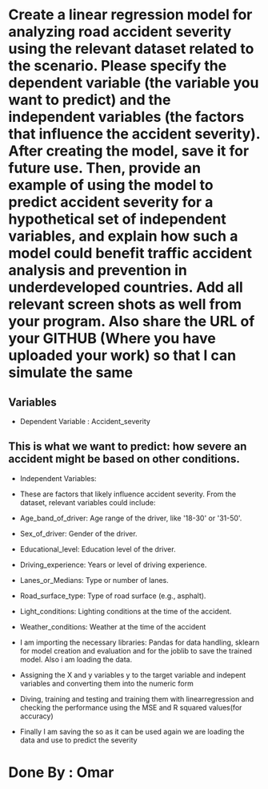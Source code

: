 # Create a linear regression model for analyzing road accident severity using the relevant dataset related to the scenario. Please specify the dependent variable (the variable you want to predict) and the independent variables (the factors that influence the accident severity). After creating the model, save it for future use. Then, provide an example of using the model to predict accident severity for a hypothetical set of independent variables, and explain how such a model could benefit traffic accident analysis and prevention in underdeveloped countries. Add all relevant screen shots as well from your program. Also share the URL of your GITHUB (Where you have uploaded your work) so that I can simulate the same

## Variables
- Dependent Variable : Accident_severity
## This is what we want to predict: how severe an accident might be based on other conditions.
- Independent Variables:
- These are factors that likely influence accident severity. From the dataset, relevant variables could include:
- Age_band_of_driver: Age range of the driver, like '18-30' or '31-50'.
- Sex_of_driver: Gender of the driver.
- Educational_level: Education level of the driver.
- Driving_experience: Years or level of driving experience.
- Lanes_or_Medians: Type or number of lanes.
- Road_surface_type: Type of road surface (e.g., asphalt).
- Light_conditions: Lighting conditions at the time of the accident.
- Weather_conditions: Weather at the time of the accident

- I am importing the necessary libraries: Pandas for data handling, sklearn for model creation and evaluation and for the joblib to save the trained model. Also i am loading the data.
- Assigning the X and y variables y to the target variable and indepent variables
and converting them into the numeric form
- Diving, training and testing and training them with linearregression and checking the performance using the MSE and R squared values(for accuracy)
- Finally I am saving the so as it can be used again
we are loading the data and use to predict the severity 

# Done By : Omar
